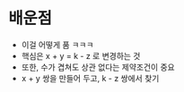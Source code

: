# 배운점
- 이걸 어떻게 품 ㅋㅋㅋ
- 핵심은 x + y = k - z 로 변경하는 것
- 또한, 수가 겹쳐도 상관 없다는 제약조건이 중요
- x + y 쌍을 만들어 두고, k - z 쌍에서 찾기
